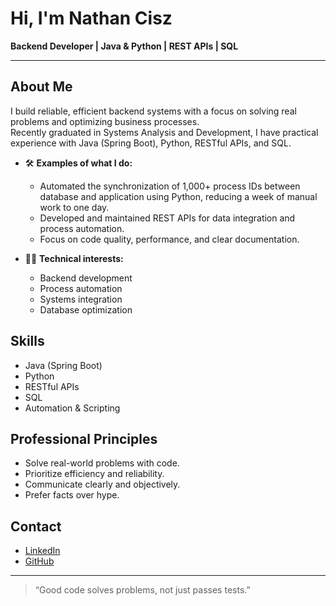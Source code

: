 # Hi, I'm Nathan Cisz

**Backend Developer | Java & Python | REST APIs | SQL**

---

## About Me

I build reliable, efficient backend systems with a focus on solving real problems and optimizing business processes.  
Recently graduated in Systems Analysis and Development, I have practical experience with Java (Spring Boot), Python, RESTful APIs, and SQL.

- 🛠️ **Examples of what I do:**  
    - Automated the synchronization of 1,000+ process IDs between database and application using Python, reducing a week of manual work to one day.
    - Developed and maintained REST APIs for data integration and process automation.
    - Focus on code quality, performance, and clear documentation.

- 🧑‍💻 **Technical interests:**  
    - Backend development
    - Process automation
    - Systems integration
    - Database optimization

## Skills

- Java (Spring Boot)
- Python
- RESTful APIs
- SQL
- Automation & Scripting

## Professional Principles

- Solve real-world problems with code.
- Prioritize efficiency and reliability.
- Communicate clearly and objectively.
- Prefer facts over hype.

## Contact

- [LinkedIn](https://www.linkedin.com/in/nathancisz)  
- [GitHub](https://github.com/NathanCisz)

---

> “Good code solves problems, not just passes tests.”
